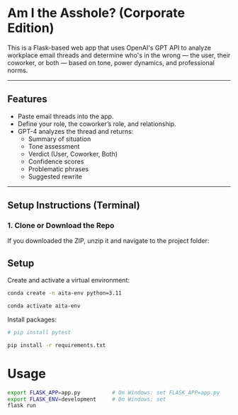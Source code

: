 # Am I the Asshole? (Corporate Edition)

This is a Flask-based web app that uses OpenAI's GPT API to analyze workplace email threads and determine who's in the wrong — the user, their coworker, or both — based on tone, power dynamics, and professional norms.

---

## Features

- Paste email threads into the app.
- Define your role, the coworker’s role, and relationship.
- GPT-4 analyzes the thread and returns:
  - Summary of situation
  - Tone assessment
  - Verdict (User, Coworker, Both)
  - Confidence scores
  - Problematic phrases
  - Suggested rewrite

---

## Setup Instructions (Terminal)

### 1. Clone or Download the Repo

If you downloaded the ZIP, unzip it and navigate to the project folder:

## Setup

Create and activate a virtual environment:

```sh
conda create -n aita-env python=3.11

conda activate aita-env
```

Install packages:

```sh
# pip install pytest

pip install -r requirements.txt
```

# Usage

```sh
export FLASK_APP=app.py          # On Windows: set FLASK_APP=app.py
export FLASK_ENV=development     # On Windows: set 
flask run
```